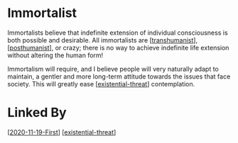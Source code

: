 # Immortalist

Immortalists believe that indefinite extension of individual consciousness is both possible and desirable.  All immortalists are [[transhumanist]], [[posthumanist]], or crazy; there is no way to achieve indefinite life extension without altering the human form!

Immortalism will require, and I believe people will very naturally adapt to maintain, a gentler and more long-term attitude towards the issues that face society.  This will greatly ease [[existential-threat]] contemplation.

# Linked By
[[2020-11-19-First]]
[[existential-threat]]


[//begin]: # "Autogenerated link references for markdown compatibility"
[transhumanist]: transhumanist.md "Transhumanist"
[posthumanist]: posthumanist.md "Posthumanist"
[existential-threat]: existential-threat.md "Existential Threat"
[2020-11-19-First]: 2020-11-19-First.md "2020-11-19-First"
[//end]: # "Autogenerated link references"